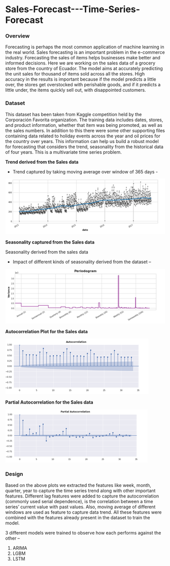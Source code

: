 # Sales-Forecast---Time-Series-Forecast
### Overview

Forecasting is perhaps the most common application of machine learning in the real world. Sales forecasting is an important problem in the e-commerce industry. Forecasting the sales of items helps businesses make better and informed decisions. 
Here we are working on the sales data of a grocery store from the country of Ecuador. The model aims at accurately predicting the unit sales for thousand of items sold across all the stores. High accuracy in the results is important because if the model predicts a little over, the stores get overstocked with perishable goods, and if it predicts a little under, the items quickly sell out, with disappointed customers.

### Dataset

This dataset has been taken from Kaggle competition held by the Corporación Favorita organization. The training data includes dates, stores, and product information, whether that item was being promoted, as well as the sales numbers. In addition to this there were some other supporting files containing data related to holiday events across the year and oil prices for the country over years. This information can help us build a robust model for forecasting that considers the trend, seasonality from the historical data of four years. This is a multivariate time series problem.

**Trend derived from the Sales data**
* Trend captured by taking moving average over window of 365 days -

![image](https://github.com/Ruparna25/Sales-Forecast---Time-Series-Forecast/blob/main/images/year_window.png)

**Seasonality captured from the Sales data**

Seasonality derived from the sales data

* Impact of different kinds of seasonality derived from the dataset –

![image](https://github.com/Ruparna25/Sales-Forecast---Time-Series-Forecast/blob/main/images/Periodgram.png)

**Autocorrelation Plot for the Sales data**

![image](https://github.com/Ruparna25/Sales-Forecast---Time-Series-Forecast/blob/main/images/ACF.png)

**Partial Autocorrelation for the Sales data**

![image](https://github.com/Ruparna25/Sales-Forecast---Time-Series-Forecast/blob/main/images/PACF.png)

### Design

Based on the above plots we extracted the features like week, month, quarter, year to capture the time series trend along with other important features. Different lag features were added to capture the autocorrelation (commonly used serial dependence), is the correlation between a time series’ current value with past values. Also, moving average of different windows are used as feature to capture data trend. All these features were combined with the features already present in the dataset to train the model. 

3 different models were trained to observe how each performs against the other – 
1.	ARIMA
2.	LGBM
3.	LSTM


